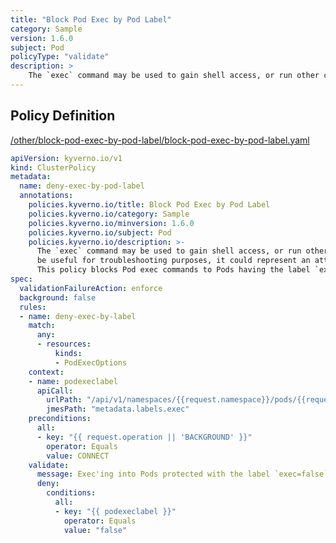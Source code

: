 ```yaml
---
title: "Block Pod Exec by Pod Label"
category: Sample
version: 1.6.0
subject: Pod
policyType: "validate"
description: >
    The `exec` command may be used to gain shell access, or run other commands, in a Pod's container. While this can be useful for troubleshooting purposes, it could represent an attack vector and is discouraged. This policy blocks Pod exec commands to Pods having the label `exec=false`.
---
```


## Policy Definition
<a href="https://github.com/kyverno/policies/raw/main//other/block-pod-exec-by-pod-label/block-pod-exec-by-pod-label.yaml" target="-blank">/other/block-pod-exec-by-pod-label/block-pod-exec-by-pod-label.yaml</a>

```yaml
apiVersion: kyverno.io/v1
kind: ClusterPolicy
metadata:
  name: deny-exec-by-pod-label
  annotations:
    policies.kyverno.io/title: Block Pod Exec by Pod Label
    policies.kyverno.io/category: Sample
    policies.kyverno.io/minversion: 1.6.0
    policies.kyverno.io/subject: Pod
    policies.kyverno.io/description: >-
      The `exec` command may be used to gain shell access, or run other commands, in a Pod's container. While this can
      be useful for troubleshooting purposes, it could represent an attack vector and is discouraged.
      This policy blocks Pod exec commands to Pods having the label `exec=false`.
spec:
  validationFailureAction: enforce
  background: false
  rules:
  - name: deny-exec-by-label
    match:
      any:
      - resources:
          kinds:
          - PodExecOptions
    context:
    - name: podexeclabel
      apiCall:
        urlPath: "/api/v1/namespaces/{{request.namespace}}/pods/{{request.name}}"
        jmesPath: "metadata.labels.exec"
    preconditions:
      all:
      - key: "{{ request.operation || 'BACKGROUND' }}"
        operator: Equals
        value: CONNECT
    validate:
      message: Exec'ing into Pods protected with the label `exec=false` is forbidden.
      deny:
        conditions:
          all:
          - key: "{{ podexeclabel }}"
            operator: Equals
            value: "false"

```
